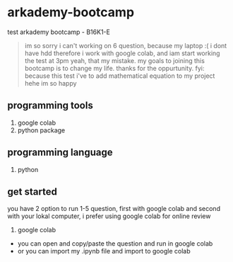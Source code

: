 # arkademy-bootcamp
test arkademy bootcamp - B16K1-E

> im so sorry i can't working on 6 question, because my laptop :( i dont have hdd therefore i work with google colab, and iam  start working the test at 3pm yeah, that my mistake. my goals to joining this bootcamp is to change my life. thanks for the oppurtunity. fyi: because this test i've to add mathematical equation to my project hehe im so happy

## programming tools
1. google colab
2. python package

## programming language
1. python

## get started

you have 2 option to run 1-5 question, first with google colab and second with your lokal computer, i prefer using google colab for online review

1. google colab

- you can open and copy/paste the question and run in google colab
- or you can import my .ipynb file and import to google colab
